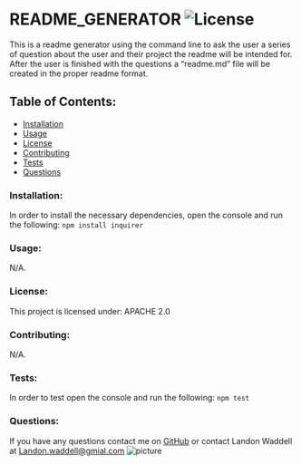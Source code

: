 # README_GENERATOR  ![License](https://img.shields.io/badge/License-Apache%202.0-blue.svg)
This is a readme generator using the command line to ask the user a series of question about the user and their project  the readme will be intended for. After the user is finished  with the questions a “readme.md” file will be created in the proper readme format.
## Table of Contents:
* [Installation](#installation)
* [Usage](#usage)
* [License](#license)
* [Contributing](#contributing)
* [Tests](#tests)
* [Questions](#questions)
### Installation:
In order to install the necessary dependencies, open the console and run the following:
```npm install inquirer```
### Usage:
N/A.
### License:
This project is licensed under:
APACHE 2.0
### Contributing:
N/A.
### Tests:
In order to test open the console and run the following:
```npm test```
### Questions:
If you have any questions contact me on [GitHub](https://github.com/Landon0615) or contact 
Landon Waddell at Landon.waddell@gmial.com
![picture](https://github.com/Landon0615.png?size=80)
    
 